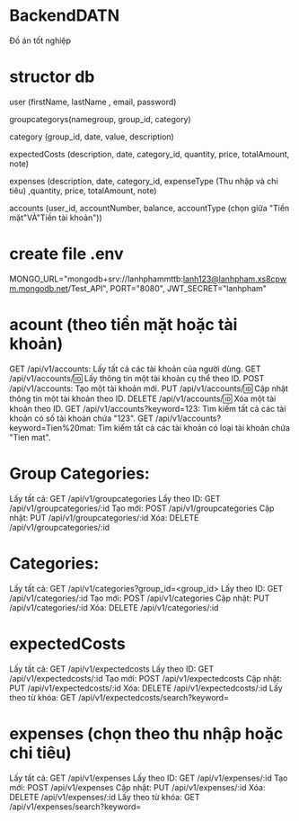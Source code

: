 # BackendDATN

Đồ án tốt nghiệp

# structor db

user (firstName, lastName , email, password)

groupcategorys(namegroup, group_id, category)

category (group_id, date, value, description)

expectedCosts (description, date, category_id, quantity, price, totalAmount, note)

expenses (description, date, category_id, expenseType (Thu nhập và chi tiêu) ,quantity, price, totalAmount, note)

accounts (user_id, accountNumber, balance, accountType (chọn giữa "Tiền mặt"VÀ"Tiền tài khoản"))

# create file .env

MONGO_URL="mongodb+srv://lanhphammttb:lanh123@lanhpham.xs8cpwm.mongodb.net/Test_API",
PORT="8080",
JWT_SECRET="lanhpham"

# acount (theo tiền mặt hoặc tài khoản)

GET /api/v1/accounts: Lấy tất cả các tài khoản của người dùng.
GET /api/v1/accounts/:id: Lấy thông tin một tài khoản cụ thể theo ID.
POST /api/v1/accounts: Tạo một tài khoản mới.
PUT /api/v1/accounts/:id: Cập nhật thông tin một tài khoản theo ID.
DELETE /api/v1/accounts/:id: Xóa một tài khoản theo ID.
GET /api/v1/accounts?keyword=123: Tìm kiếm tất cả các tài khoản có số tài khoản chứa "123".
GET /api/v1/accounts?keyword=Tien%20mat: Tìm kiếm tất cả các tài khoản có loại tài khoản chứa "Tien mat".

# Group Categories:

Lấy tất cả: GET /api/v1/groupcategories
Lấy theo ID: GET /api/v1/groupcategories/:id
Tạo mới: POST /api/v1/groupcategories
Cập nhật: PUT /api/v1/groupcategories/:id
Xóa: DELETE /api/v1/groupcategories/:id

# Categories:

Lấy tất cả: GET /api/v1/categories?group_id=<group_id>
Lấy theo ID: GET /api/v1/categories/:id
Tạo mới: POST /api/v1/categories
Cập nhật: PUT /api/v1/categories/:id
Xóa: DELETE /api/v1/categories/:id

# expectedCosts

Lấy tất cả: GET /api/v1/expectedcosts
Lấy theo ID: GET /api/v1/expectedcosts/:id
Tạo mới: POST /api/v1/expectedcosts
Cập nhật: PUT /api/v1/expectedcosts/:id
Xóa: DELETE /api/v1/expectedcosts/:id
Lấy theo từ khóa: GET /api/v1/expectedcosts/search?keyword=<keyword>

# expenses (chọn theo thu nhập hoặc chi tiêu)

Lấy tất cả: GET /api/v1/expenses
Lấy theo ID: GET /api/v1/expenses/:id
Tạo mới: POST /api/v1/expenses
Cập nhật: PUT /api/v1/expenses/:id
Xóa: DELETE /api/v1/expenses/:id
Lấy theo từ khóa: GET /api/v1/expenses/search?keyword=<keyword>

